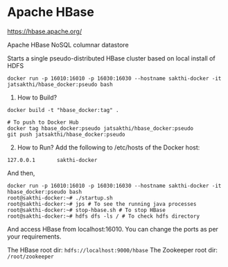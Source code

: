 Apache HBase
============

https://hbase.apache.org/

Apache HBase NoSQL columnar datastore

Starts a single pseudo-distributed HBase cluster based on local install of HDFS
```
docker run -p 16010:16010 -p 16030:16030 --hostname sakthi-docker -it jatsakthi/hbase_docker:pseudo bash
```

1. How to Build?
```
docker build -t "hbase_docker:tag" .

# To push to Docker Hub
docker tag hbase_docker:pseudo jatsakthi/hbase_docker:pseudo
git push jatsakthi/hbase_docker:pseudo
```

2. How to Run?
Add the following to /etc/hosts of the Docker host:
```
127.0.0.1       sakthi-docker
```
And then,
```
docker run -p 16010:16010 -p 16030:16030 --hostname sakthi-docker -it hbase_docker:pseudo bash
root@sakthi-docker:~# ./startup.sh
root@sakthi-docker:~# jps # To see the running java processes
root@sakthi-docker:~# stop-hbase.sh # To stop HBase
root@sakthi-docker:~# hdfs dfs -ls / # To check hdfs directory
```
And access HBase from localhost:16010. You can change the ports as per your requirements.

The HBase root dir: `hdfs://localhost:9000/hbase`
The Zookeeper root dir: `/root/zookeeper`
